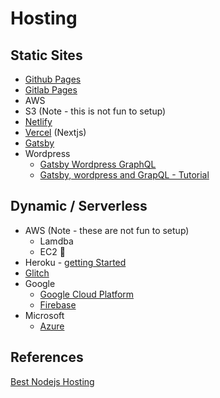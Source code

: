 # Hosting

## Static Sites

 - [Github Pages](https://docs.github.com/en/github/working-with-github-pages/getting-started-with-github-pages)
 - [Gitlab Pages](https://about.gitlab.com/stages-devops-lifecycle/pages/)
 - AWS
  - S3 (Note - this is not fun to setup)
- [Netlify](https://www.netlify.com/)
- [Vercel](https://vercel.com/) (Nextjs)
- [Gatsby](https://www.gatsbyjs.com/)
- Wordpress
  - [Gatsby Wordpress GraphQL](https://www.gatsbyjs.org/docs/glossary/wpgraphql/)
  - [Gatsby, wordpress and GrapQL - Tutorial](https://gorillalogic.com/blog/creating-a-simple-website-a-gatsby-tutorial-with-wordpress-and-graphql/)

## Dynamic / Serverless

  - AWS (Note - these are not fun to setup)
    - Lamdba
    - EC2 🤣
  - Heroku - [getting Started](https://devcenter.heroku.com/articles/getting-started-with-nodejs)
  - [Glitch](https://glitch.com/)
  - Google
    - [Google Cloud Platform](https://cloud.google.com/)
    - [Firebase](https://firebase.google.com/)
  - Microsoft
    - [Azure](https://azure.microsoft.com/en-us/)

## References
 [Best Nodejs Hosting](https://www.codeinwp.com/blog/best-nodejs-hosting/)
